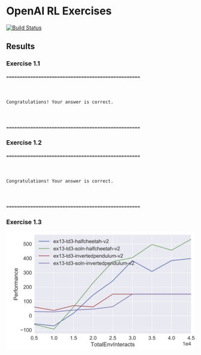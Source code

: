 # OpenAI RL Exercises

[![Build Status](https://travis-ci.com/henighan/openai-exercises.svg?branch=master)](https://travis-ci.com/henighan/openai-exercises)

## Results

### Exercise 1.1
```bash
==================================================



Congratulations! Your answer is correct.



==================================================
```

### Exercise 1.2
```bash
==================================================



Congratulations! Your answer is correct.



==================================================
```

### Exercise 1.3
![alt text](imgs/exercise1_3.png "exercise1_3")
